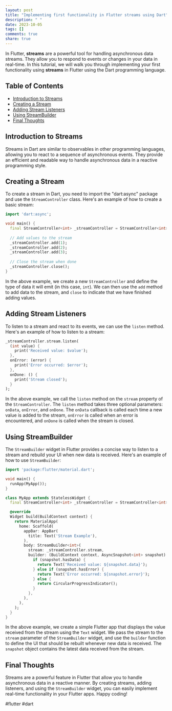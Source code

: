 ```yaml
---
layout: post
title: "Implementing first functionality in Flutter streams using Dart"
description: " "
date: 2023-10-05
tags: []
comments: true
share: true
---
```


In Flutter, **streams** are a powerful tool for handling asynchronous data streams. They allow you to respond to events or changes in your data in real-time. In this tutorial, we will walk you through implementing your first functionality using **streams** in Flutter using the Dart programming language.

## Table of Contents
- [Introduction to Streams](#introduction-to-streams)
- [Creating a Stream](#creating-a-stream)
- [Adding Stream Listeners](#adding-stream-listeners)
- [Using StreamBuilder](#using-streambuilder)
- [Final Thoughts](#final-thoughts)

## Introduction to Streams

Streams in Dart are similar to observables in other programming languages, allowing you to react to a sequence of asynchronous events. They provide an efficient and readable way to handle asynchronous data in a reactive programming style.

## Creating a Stream

To create a stream in Dart, you need to import the "dart:async" package and use the `StreamController` class. Here's an example of how to create a basic stream:

```dart
import 'dart:async';

void main() {
  final StreamController<int> _streamController = StreamController<int>();
  
  // Add values to the stream
  _streamController.add(1);
  _streamController.add(2);
  _streamController.add(3);
  
  // Close the stream when done
  _streamController.close();
}
```

In the above example, we create a new `StreamController` and define the type of data it will emit (in this case, `int`). We can then use the `add` method to add data to the stream, and `close` to indicate that we have finished adding values.

## Adding Stream Listeners

To listen to a stream and react to its events, we can use the `listen` method. Here's an example of how to listen to a stream:

```dart
_streamController.stream.listen(
  (int value) {
    print('Received value: $value');
  },
  onError: (error) {
    print('Error occurred: $error');
  },
  onDone: () {
    print('Stream closed');
  }
);
```

In the above example, we call the `listen` method on the `stream` property of the `StreamController`. The `listen` method takes three optional parameters: `onData`, `onError`, and `onDone`. The `onData` callback is called each time a new value is added to the stream, `onError` is called when an error is encountered, and `onDone` is called when the stream is closed.

## Using StreamBuilder

The `StreamBuilder` widget in Flutter provides a concise way to listen to a stream and rebuild your UI when new data is received. Here's an example of how to use `StreamBuilder`:

```dart
import 'package:flutter/material.dart';

void main() {
  runApp(MyApp());
}

class MyApp extends StatelessWidget {
  final StreamController<int> _streamController = StreamController<int>();

  @override
  Widget build(BuildContext context) {
    return MaterialApp(
      home: Scaffold(
        appBar: AppBar(
          title: Text('Stream Example'),
        ),
        body: StreamBuilder<int>(
          stream: _streamController.stream,
          builder: (BuildContext context, AsyncSnapshot<int> snapshot) {
            if (snapshot.hasData) {
              return Text('Received value: ${snapshot.data}');
            } else if (snapshot.hasError) {
              return Text('Error occurred: ${snapshot.error}');
            } else {
              return CircularProgressIndicator();
            }
          },
        ),
      ),
    );
  }
}
```

In the above example, we create a simple Flutter app that displays the value received from the stream using the `Text` widget. We pass the stream to the `stream` parameter of the `StreamBuilder` widget, and use the `builder` function to define the UI that should be rebuilt whenever new data is received. The `snapshot` object contains the latest data received from the stream.

## Final Thoughts

Streams are a powerful feature in Flutter that allow you to handle asynchronous data in a reactive manner. By creating streams, adding listeners, and using the `StreamBuilder` widget, you can easily implement real-time functionality in your Flutter apps. Happy coding!

\#flutter \#dart